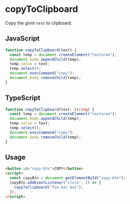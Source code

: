 # copyToClipboard

Copy the givin `text` to clipboard.

## JavaScript

<!-- start: code-js -->

```js
function copyToClipboard(text) {
  const temp = document.createElement("textarea");
  document.body.appendChild(temp);
  temp.value = text;
  temp.select();
  document.execCommand("copy");
  document.body.removeChild(temp);
}
```

<!-- end: code-js -->

## TypeScript

<!-- start: code-ts -->

```ts
function copyToClipboard(text: string) {
  const temp = document.createElement("textarea");
  document.body.appendChild(temp);
  temp.value = text;
  temp.select();
  document.execCommand("copy");
  document.body.removeChild(temp);
}
```

<!-- end: code-ts -->

## Usage

```html
<button id="copy-btn">COPY</button>
<script>
  const copyBtn = document.getElementById("copy-btn");
  copyBtn.addEventListener("click", () => {
    copyToClipboard("foo bar baz");
  });
</script>
```
